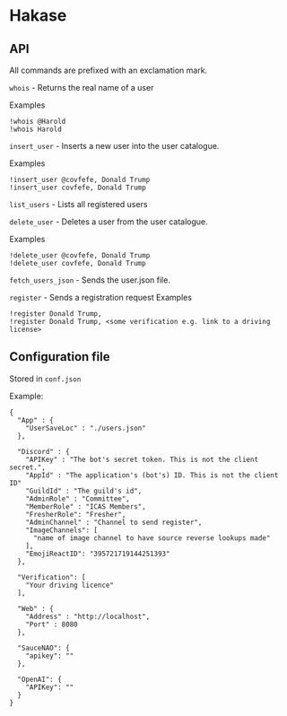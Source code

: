 # Hakase

## API
All commands are prefixed with an exclamation mark.

`whois` - Returns the real name of a user

Examples
```
!whois @Harold
!whois Harold
```
`insert_user` - Inserts a new user into the user catalogue.

Examples
```
!insert_user @covfefe, Donald Trump
!insert_user covfefe, Donald Trump
```
`list_users` - Lists all registered users

`delete_user` - Deletes a user from the user catalogue.

Examples
```
!delete_user @covfefe, Donald Trump
!delete_user covfefe, Donald Trump
```

`fetch_users_json` - Sends the user.json file.

`register` - Sends a registration request
Examples
```
!register Donald Trump, 
!register Donald Trump, <some verification e.g. link to a driving license>
```
## Configuration file
Stored in `conf.json`

Example:
```
{
  "App" : {
    "UserSaveLoc" : "./users.json"
  },

  "Discord" : {
    "APIKey" : "The bot's secret token. This is not the client secret.",
    "AppId" : "The application's (bot's) ID. This is not the client ID"
    "GuildId" : "The guild's id",
    "AdminRole" : "Committee",
    "MemberRole" : "ICAS Members",
    "FresherRole": "Fresher",
    "AdminChannel" : "Channel to send register",
    "ImageChannels": [
      "name of image channel to have source reverse lookups made"
    ],
    "EmojiReactID": "395721719144251393"
  },

  "Verification": [
    "Your driving licence"
  ],

  "Web" : {
    "Address" : "http://localhost",
    "Port" : 8080
  },

  "SauceNAO": {
    "apikey": ""
  },

  "OpenAI": {
    "APIKey": ""
  }
}

```

